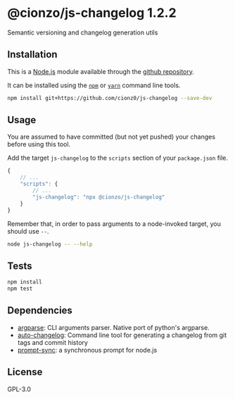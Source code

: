 # @cionzo/js-changelog 1.2.2 

Semantic versioning and changelog generation utils

## Installation

This is a [Node.js](https://nodejs.org/) module available through the [github repository](https://www.github.com/).

It can be installed using the 
[`npm`](https://docs.npmjs.com/getting-started/installing-npm-packages-locally)
or 
[`yarn`](https://yarnpkg.com/en/)
command line tools.

```sh
npm install git+https://github.com/cionz0/js-changelog --save-dev
```

## Usage

You are assumed to have committed (but not yet pushed) your changes before using this tool.

Add the target `js-changelog` to the `scripts` section of your `package.json` file.

```javascript
{
    // ...
    "scripts": {
        // ...
        "js-changelog": "npx @cionzo/js-changelog"
    }
}
```

Remember that, in order to pass arguments to a node-invoked target, you should use `--`.
```sh
node js-changelog -- --help
```

## Tests

```sh
npm install
npm test
```

## Dependencies

- [argparse](https://ghub.io/argparse): CLI arguments parser. Native port of python&#39;s argparse.
- [auto-changelog](https://ghub.io/auto-changelog): Command line tool for generating a changelog from git tags and commit history
- [prompt-sync](https://ghub.io/prompt-sync): a synchronous prompt for node.js


## License

GPL-3.0

